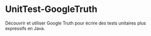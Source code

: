 # UnitTest-GoogleTruth
Découvrir et utiliser Google Truth pour écrire des tests unitaires plus expressifs en Java.
